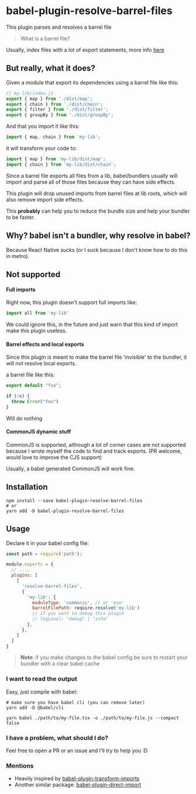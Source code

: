 # babel-plugin-resolve-barrel-files

This plugin parses and resolves a barrel file

> What is a barrel file?

Usually, index files with a lot of export statements, more
info [here](https://basarat.gitbook.io/typescript/main-1/barrel)

## But really, what it does?

Given a module that export its dependencies using a barrel file like this:

```js
// my-lib/index.js
export { map } from './dist/map';
export { chain } from './dist/chain';
export { filter } from './dist/filter';
export { groupBy } from './dist/groupBy';
```

And that you import it like this:

```js
import { map, chain } from 'my-lib';
```

it will transform your code to:

```js
import { map } from 'my-lib/dist/map';
import { chain } from 'my-lib/dist/chain';
```

Since a barrel file exports all files from a lib, babel/bundlers usually will import and parse all of those files
because they can have side effects.

This plugin will drop unused imports from barrel files at lib roots, which will also remove import side effects.

This **probably** can help you to reduce the bundle size and help your bundler to be faster.

## Why? babel isn't a bundler, why resolve in babel?

Because React Native sucks (or I suck because I don't know how to do this in metro).

## Not supported

#### Full imports

Right now, this plugin doesn't support full imports like:

```js
import all from 'my-lib'
```

We could ignore this, in the future and just warn that this kind of import make this plugin useless.

#### Barrel effects and local exports

Since this plugin is meant to make the barrel file 'invisible' to the bundler, it will not resolve local exports.

a barrel file like this:

```ts
export default "foo";

if (!x) {
  throw Error("foo")
}
```

Will do nothing

#### CommonJS dynamic stuff

CommonJS is supported, although a lot of corner cases are not supported because I wrote myself the code to find and
track exports. (PR welcome, would love to improve the CJS support)

Usually, a babel generated CommonJS will work fine.

## Installation

```
npm install --save babel-plugin-resolve-barrel-files
# or
yarn add -D babel-plugin-resolve-barrel-files
```

## Usage

Declare it in your babel config file:

```js
const path = require('path');

module.exports = {
  // ...,
  plugins: [
    [
      'resolve-barrel-files',
      {
        'my-lib': {
          moduleType: 'commonjs', // or 'esm'
          barrelFilePath: require.resolve('my-lib')
          // if you want to debug this plugin
          // logLevel: "debug" | "info" 
        },
      },
    ]
  ]
}
```

> **Note**: if you make changes to the babel config
> be sure to restart your bundler with a clear babel cache

### I want to read the output

Easy, just compile with babel:
```
# make sure you have babel cli (you can remove later)
yarn add -D @babel/cli

yarn babel ./path/to/my-file.tsx -o ./path/to/my-file.js --compact false
```

### I have a problem, what should I do?

Feel free to open a PR or an issue and I'll try to help you :D

### Mentions

* Heavily inspired by [babel-plugin-transform-imports](https://bitbucket.org/amctheatres/babel-transform-imports/src/master/)
* Another similar package: [babel-plugin-direct-import](https://github.com/avocadowastaken/babel-plugin-direct-import)
